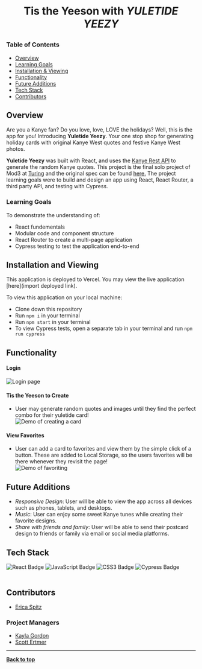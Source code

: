 # <p align="center">Tis the Yeeson with <i>YULETIDE YEEZY</i></p>


### Table of Contents
- [Overview](#overview)
- [Learning Goals](#learning-goals)
- [Installation & Viewing](#installation-and-viewing)
- [Functionality](#functionality)
- [Future Additions](#future-additions)
- [Tech Stack](#tech-stack)
- [Contributors](#contributors)

## Overview

Are you a Kanye fan? Do you love, love, LOVE the holidays? Well, this is the app for you! Introducing **Yuletide Yeezy**. Your one stop shop for generating holiday cards with original Kanye West quotes and festive Kanye West photos.

**Yuletide Yeezy** was built with React, and uses the [Kanye Rest API](https://api.kanye.rest) to generate the random Kanye quotes. This project is the final solo project of Mod3 at [Turing](turing.edu) and the original spec can be found [here.](https://frontend.turing.edu/projects/module-3/showcase.html) The project learning goals were to build and design an app using React, React Router, a third party API, and testing with Cypress.

### Learning Goals

To demonstrate the understanding of:

- React fundementals
- Modular code and component structure
- React Router to create a multi-page application
- Cypress testing to test the application end-to-end

## Installation and Viewing 

This application is deployed to Vercel. You may view the live application [here](import deployed link).

To view this application on your local machine:

- Clone down this repository
- Run `npm i` in your terminal
- Run `npm start` in your terminal
- To view Cypress tests, open a separate tab in your terminal and run `npm run cypress`

## Functionality 

#### Login <br>
![Login page]() 

#### Tis the Yeeson to Create
- User may generate random quotes and images until they find the perfect combo for their yuletide card!<br>
![Demo of creating a card]()


#### View Favorites
- User can add a card to favorites and view them by the simple click of a button. These are added to Local Storage, so the users favorites will be there whenever they revisit the page!<br>
![Demo of favoriting]()


## Future Additions

- *Responsive Design*: User will be able to view the app across all devices such as phones, tablets, and desktops. 
- *Music*: User can enjoy some sweet Kanye tunes while creating their favorite designs. 
- *Share with friends and family*: User will be able to send their postcard design to friends or family via email or social media platforms.

## Tech Stack

<div align="left">  
<img src="https://img.shields.io/badge/React-61DAFB?logo=react&logoColor=000&style=flat-square" alt="React Badge">
<img src="https://img.shields.io/badge/JavaScript-F7DF1E?logo=javascript&logoColor=000&style=flat-square" alt="JavaScript Badge">
<img src="https://img.shields.io/badge/CSS3-1572B6?logo=css3&logoColor=fff&style=flat-square" alt="CSS3 Badge">
<img src="https://img.shields.io/badge/Cypress-17202C?logo=cypress&logoColor=fff&style=flat-square" alt="Cypress Badge"> 
</div> 

<br>

## Contributors
- [Erica Spitz](https://github.com/e-spitz)

### Project Managers
- [Kayla Gordon](https://github.com/kaylaewood)
- [Scott Ertmer](https://github.com/sertmer)

**************************************************************************

**[Back to top](#table-of-contents)**
